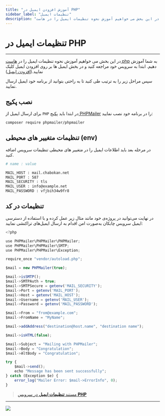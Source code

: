 ```yaml
---
title: "آموزش افزودن ایمیل در PHP"
sidebar_label: "تنظیمات ایمیل"
description: "در این بخش می خواهیم آموزش نحوه تنظیمات ایمیل را در هاست php به شما آموزش دهیم."
---
```


# تنظیمات ایمیل در PHP
---

در این بخش می خواهیم آموزش نحوه تنظیمات ایمیل را در [هاست php](https://chabokan.net/cloud-hosting/php/) به شما آموزش دهیم. ابتدا به سرویس خود مراجعه کنید و در بخش ایمیل ها بر روی افزودن ایمیل کلیک نمایید.([افزودن ایمیل](https://docs.chabokan.net/email/add-email/))

سپس مراحل زیر را به ترتیب طی کنید تا به راحتی بتوانید از برنامه خود ایمیل ارسال نمایید.

## نصب پکیج

برای ارسال ایمیل از `PHP` در ابتدا باید [پکیج PHPMailer](https://github.com/PHPMailer/PHPMailer)  را در برنامه خود نصب نمایید:

```bash
composer require phpmailer/phpmailer
```

## تنظیمات متغییر های محیطی (env)

در مرحله بعد باید اطلاعات ایمیل را در متغییر های محیطی تنظیمات سرویس اضافه کنید.

```bash
# name : value

MAIL_HOST : mail.chabokan.net
MAIL_PORT : 587
MAIL_SECURITY : tls
MAIL_USER : info@example.net
MAIL_PASSWORD : vfjbih34w9fr8
```

## تنظیمات در کد

در نهایت می‌توانید در پروژه‌ی خود مانند مثال زیر عمل کرده و با استفاده از دسترسی ایمیل سرویس چابکان به‌صورت امن اقدام به ارسال ایمیل‌های تراکنشی نمایید:

```javascript
<?php

use PHPMailer\PHPMailer\PHPMailer;
use PHPMailer\PHPMailer\SMTP;
use PHPMailer\PHPMailer\Exception;

require_once "vendor/autoload.php";

$mail = new PHPMailer(true);

$mail->isSMTP();
$mail->SMTPAuth = true;
$mail->SMTPSecure = getenv('MAIL_SECURITY');
$mail->Port = getenv('MAIL_PORT');
$mail->Host = getenv('MAIL_HOST');
$mail->Username = getenv('MAIL_USER');
$mail->Password = getenv('MAIL_PASSWORD');

$mail->From = "from@example.com";
$mail->FromName = "MyName";

$mail->addAddress("destination@host.name", "destination name");

$mail->isHTML(false);

$mail->Subject = "Mailing with PHPMailer";
$mail->Body = "Congratulation";
$mail->AltBody = "Congratulation";

try {
    $mail->send();
    echo "Message has been sent successfully";
} catch (Exception $e) {
    error_log("Mailer Error: $mail->ErrorInfo", 0);
}
```

> [مستند **تنظیمات ایمیل** در سرویس **PHP**](https://github.com/PHPMailer/PHPMailer/blob/master/README.md)

---
<a href="https://hub.chabokan.net/fa/services/create/php" ><img src="https://s1.chabokan.net/docs/images/php-banner.png" /></a>